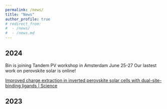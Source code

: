 ```yaml
---
permalink: /news/
title: "News"
author_profile: true
# redirect_from: 
#  - /news/
#  - /news.md
---
```


## 2024
Bin is joining Tandem PV workshop in Amsterdam June 25-27
Our lastest work on perovskite solar is online! 

[Improved charge extraction in inverted perovskite solar cells with dual-site-binding ligands | Science](https://www.science.org/doi/10.1126/science.adm9474)

## 2023

